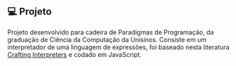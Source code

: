## 💻 Projeto

Projeto desenvolvido para cadeira de Paradigmas de Programação, da graduação de Ciência da Computação da Unisinos. Consiste em um interpretador de uma linguagem de expressões, foi baseado nesta literatura [Crafting Interpreters](https://craftinginterpreters.com/contents.html) e codado em JavaScript.
